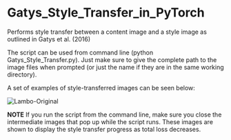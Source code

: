 # Gatys_Style_Transfer_in_PyTorch
Performs style transfer between a content image and a style image as outlined in Gatys et al. (2016)

The script can be used from command line (python Gatys_Style_Transfer.py). Just make sure to give the complete path to the image files when prompted (or just the name if they are in the same working directory).

A set of examples of style-transferred images can be seen below:

![Lambo-Original](Shiny_App_Example_1.png)

**NOTE** If you run the script from the command line, make sure you close the intermediate images that pop up while the script runs. These images are shown to display the style transfer progress as total loss decreases.
